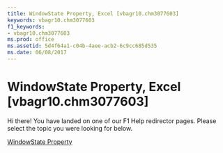 ```yaml
---
title: WindowState Property, Excel [vbagr10.chm3077603]
keywords: vbagr10.chm3077603
f1_keywords:
- vbagr10.chm3077603
ms.prod: office
ms.assetid: 5d4f64a1-c04b-4aee-acb2-6c9cc685d535
ms.date: 06/08/2017
---
```



# WindowState Property, Excel [vbagr10.chm3077603]

Hi there! You have landed on one of our F1 Help redirector pages. Please select the topic you were looking for below.

[WindowState Property](http://msdn.microsoft.com/library/22ce1105-6f4e-54d2-4f9a-216019462f04%28Office.15%29.aspx)

